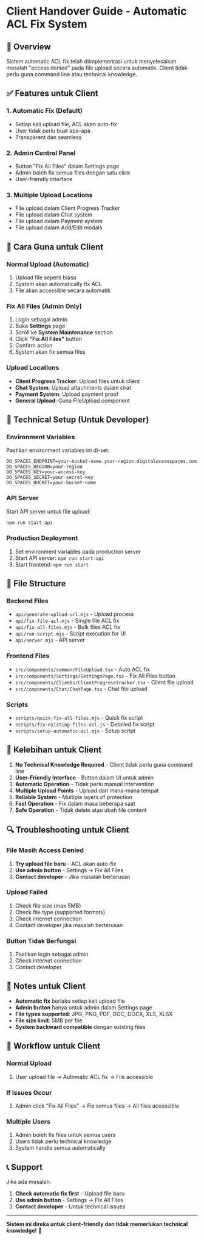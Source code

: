 # Client Handover Guide - Automatic ACL Fix System

## 🎯 Overview

Sistem automatic ACL fix telah diimplementasi untuk menyelesaikan masalah "access denied" pada file upload secara automatik. Client tidak perlu guna command line atau technical knowledge.

## ✅ Features untuk Client

### 1. **Automatic Fix (Default)**
- Setiap kali upload file, ACL akan auto-fix
- User tidak perlu buat apa-apa
- Transparent dan seamless

### 2. **Admin Control Panel**
- Button "Fix All Files" dalam Settings page
- Admin boleh fix semua files dengan satu click
- User-friendly interface

### 3. **Multiple Upload Locations**
- File upload dalam Client Progress Tracker
- File upload dalam Chat system
- File upload dalam Payment system
- File upload dalam Add/Edit modals

## 🚀 Cara Guna untuk Client

### **Normal Upload (Automatic)**
1. Upload file seperti biasa
2. System akan automatically fix ACL
3. File akan accessible secara automatik

### **Fix All Files (Admin Only)**
1. Login sebagai admin
2. Buka **Settings** page
3. Scroll ke **System Maintenance** section
4. Click **"Fix All Files"** button
5. Confirm action
6. System akan fix semua files

### **Upload Locations**
- **Client Progress Tracker**: Upload files untuk client
- **Chat System**: Upload attachments dalam chat
- **Payment System**: Upload payment proof
- **General Upload**: Guna FileUpload component

## 🔧 Technical Setup (Untuk Developer)

### **Environment Variables**
Pastikan environment variables ini di-set:
```env
DO_SPACES_ENDPOINT=your-bucket-name.your-region.digitaloceanspaces.com
DO_SPACES_REGION=your-region
DO_SPACES_KEY=your-access-key
DO_SPACES_SECRET=your-secret-key
DO_SPACES_BUCKET=your-bucket-name
```

### **API Server**
Start API server untuk file upload:
```bash
npm run start-api
```

### **Production Deployment**
1. Set environment variables pada production server
2. Start API server: `npm run start-api`
3. Start frontend: `npm run start`

## 📁 File Structure

### **Backend Files**
- `api/generate-upload-url.mjs` - Upload process
- `api/fix-file-acl.mjs` - Single file ACL fix
- `api/fix-all-files.mjs` - Bulk files ACL fix
- `api/run-script.mjs` - Script execution for UI
- `api/server.mjs` - API server

### **Frontend Files**
- `src/components/common/FileUpload.tsx` - Auto ACL fix
- `src/components/Settings/SettingsPage.tsx` - Fix All Files button
- `src/components/Clients/ClientProgressTracker.tsx` - Client file upload
- `src/components/Chat/ChatPage.tsx` - Chat file upload

### **Scripts**
- `scripts/quick-fix-all-files.mjs` - Quick fix script
- `scripts/fix-existing-files-acl.js` - Detailed fix script
- `scripts/setup-automatic-acl.mjs` - Setup script

## 🎉 Kelebihan untuk Client

1. **No Technical Knowledge Required** - Client tidak perlu guna command line
2. **User-Friendly Interface** - Button dalam UI untuk admin
3. **Automatic Operation** - Tidak perlu manual intervention
4. **Multiple Upload Points** - Upload dari mana-mana tempat
5. **Reliable System** - Multiple layers of protection
6. **Fast Operation** - Fix dalam masa beberapa saat
7. **Safe Operation** - Tidak delete atau ubah file content

## 🔍 Troubleshooting untuk Client

### **File Masih Access Denied**
1. **Try upload file baru** - ACL akan auto-fix
2. **Use admin button** - Settings → Fix All Files
3. **Contact developer** - Jika masalah berterusan

### **Upload Failed**
1. Check file size (max 5MB)
2. Check file type (supported formats)
3. Check internet connection
4. Contact developer jika masalah berterusan

### **Button Tidak Berfungsi**
1. Pastikan login sebagai admin
2. Check internet connection
3. Contact developer

## 📝 Notes untuk Client

- **Automatic fix** berlaku setiap kali upload file
- **Admin button** hanya untuk admin dalam Settings page
- **File types supported**: JPG, PNG, PDF, DOC, DOCX, XLS, XLSX
- **File size limit**: 5MB per file
- **System backward compatible** dengan existing files

## 🎯 Workflow untuk Client

### **Normal Upload**
1. User upload file → Automatic ACL fix → File accessible

### **If Issues Occur**
1. Admin click "Fix All Files" → Fix semua files → All files accessible

### **Multiple Users**
1. Admin boleh fix files untuk semua users
2. Users tidak perlu technical knowledge
3. System handle semua automatically

## 📞 Support

Jika ada masalah:
1. **Check automatic fix first** - Upload file baru
2. **Use admin button** - Settings → Fix All Files
3. **Contact developer** - Untuk technical issues

---

**Sistem ini direka untuk client-friendly dan tidak memerlukan technical knowledge!** 🎉 